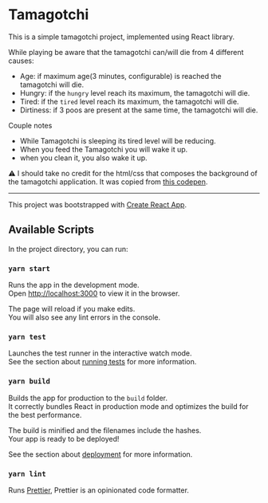 # Tamagotchi

This is a simple tamagotchi project, implemented using React library.

While playing be aware that the tamagotchi can/will die from 4 different causes:

- Age: if maximum age(3 minutes, configurable) is reached the tamagotchi will die.
- Hungry: if the `hungry` level reach its maximum,  the tamagotchi will die.
- Tired: if the `tired` level reach its maximum,  the tamagotchi will die.
- Dirtiness: if 3 poos are present at the same time, the tamagotchi will die.

Couple notes
- While Tamagotchi is sleeping its tired level will be reducing.
- When you feed the Tamagotchi you will wake it up.
- when you clean it, you also wake it up.

⚠️  I should take no credit for the html/css that composes the background of the tamagotchi application. It was copied from [this codepen](https://codepen.io/mr-tamagotchi/pen/bBYEME).

---

This project was bootstrapped with [Create React App](https://github.com/facebook/create-react-app).

## Available Scripts

In the project directory, you can run:

### `yarn start`

Runs the app in the development mode.<br />
Open [http://localhost:3000](http://localhost:3000) to view it in the browser.

The page will reload if you make edits.<br />
You will also see any lint errors in the console.

### `yarn test`

Launches the test runner in the interactive watch mode.<br />
See the section about [running tests](https://facebook.github.io/create-react-app/docs/running-tests) for more information.

### `yarn build`

Builds the app for production to the `build` folder.<br />
It correctly bundles React in production mode and optimizes the build for the best performance.

The build is minified and the filenames include the hashes.<br />
Your app is ready to be deployed!

See the section about [deployment](https://facebook.github.io/create-react-app/docs/deployment) for more information.

### `yarn lint`

Runs [Prettier](https://prettier.io/), Prettier is an opinionated code formatter.
